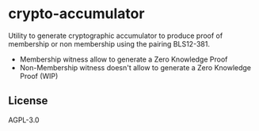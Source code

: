 # crypto-accumulator

Utility to generate cryptographic accumulator to produce proof of membership or non membership using the pairing
BLS12-381. 

- Membership witness allow to generate a Zero Knowledge Proof
- Non-Membership witness doesn't allow to generate a Zero Knowledge Proof (WIP)

## License

AGPL-3.0